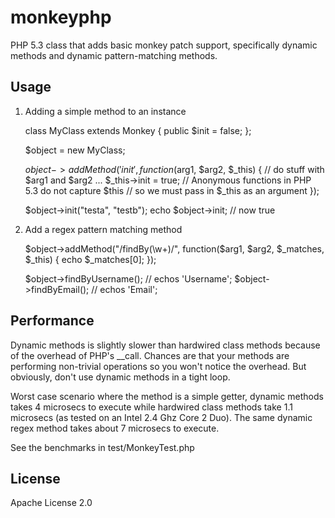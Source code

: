 monkeyphp
=========

PHP 5.3 class that adds basic monkey patch support, specifically dynamic 
methods and dynamic pattern-matching methods.

Usage
-----

1. Adding a simple method to an instance

    
    class MyClass extends Monkey {
      public $init = false;
    };
    
    $object = new MyClass;
    
    $object->addMethod('init', function($arg1, $arg2, $_this) {
      // do stuff with $arg1 and $arg2
      ...
      $_this->init = true;  // Anonymous functions in PHP 5.3 do not capture $this
                            // so we must pass in $_this as an argument
    });
    
    $object->init("testa", "testb");
    echo $object->init; // now true
    

2. Add a regex pattern matching method

    
    $object->addMethod("/findBy(\w+)/", function($arg1, $arg2, $_matches, $_this) {
      echo $_matches[0];
    });
    
    $object->findByUsername(); // echos 'Username';
    $object->findByEmail(); // echos 'Email';
    

Performance
-----------
Dynamic methods is slightly slower than hardwired class methods because of the 
overhead of PHP's __call. Chances are that your methods are performing 
non-trivial operations so you won't notice the overhead. But obviously, don't 
use dynamic methods in a tight loop.

Worst case scenario where the method is a simple getter, dynamic methods 
takes 4 microsecs to execute while hardwired class methods take 1.1 
microsecs (as tested on an Intel 2.4 Ghz Core 2 Duo). The same dynamic regex 
method takes about 7 microsecs to execute.

See the benchmarks in test/MonkeyTest.php


License
-------
Apache License 2.0